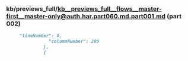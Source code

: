 ### kb/previews_full/kb__previews_full__flows__master-first__master-only@auth.har.part060.md.part001.md (part 002)

```md
     "lineNumber": 0,
                "columnNumber": 209
              },
              {
 
```

```
